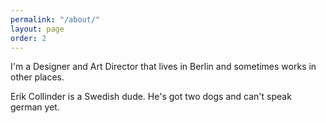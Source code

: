 ```yaml
---
permalink: "/about/"
layout: page
order: 2
---
```


<p>I'm a Designer and Art Director that lives in Berlin and sometimes works in other places.</p>
Erik Collinder is a Swedish dude. He's got two dogs and can't speak german yet.